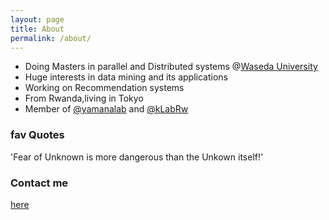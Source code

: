 ```yaml
---
layout: page
title: About
permalink: /about/
---
```

* Doing Masters in parallel and Distributed systems @[Waseda University](http://www.waseda.jp/en)
* Huge interests in data mining and its applications
* Working on Recommendation systems 
* From Rwanda,living in Tokyo
* Member of [@yamanalab](http://www.yama.info.waseda.ac.jp/) and [@kLabRw](http://klab.rw/)

### fav Quotes 
'Fear of Unknown is more dangerous than the Unkown itself!'


 

### Contact me

[here](mailto:eliemagambo@gmail.com)


